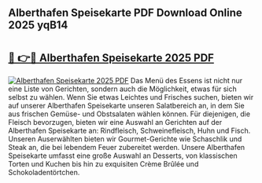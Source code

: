 ## Alberthafen Speisekarte PDF Download Online 2025 yqB14

# <h2><a href="http://gc8gbc.nevu.top/?p=Alberthafen+Speisekarte">🔗 👉🔴 Alberthafen Speisekarte 2025 PDF</a></h2>

[![Alberthafen Speisekarte 2025 PDF](https://i.imgur.com/dBaPXMq.png)](http://gc8gbc.nevu.top/?p=Alberthafen+Speisekarte)
Das Menü des Essens ist nicht nur eine Liste von Gerichten, sondern auch die Möglichkeit, etwas für sich selbst zu wählen. Wenn Sie etwas Leichtes und Frisches suchen, bieten wir auf unserer Alberthafen Speisekarte unseren Salatbereich an, in dem Sie aus frischen Gemüse- und Obstsalaten wählen können. Für diejenigen, die Fleisch bevorzugen, bieten wir eine Auswahl an Gerichten auf der Alberthafen Speisekarte an: Rindfleisch, Schweinefleisch, Huhn und Fisch. Unseren Auserwählten bieten wir Gourmet-Gerichte wie Schaschlik und Steak an, die bei lebendem Feuer zubereitet werden. Unsere Alberthafen Speisekarte umfasst eine große Auswahl an Desserts, von klassischen Torten und Kuchen bis hin zu exquisiten Crème Brûlée und Schokoladentörtchen.
